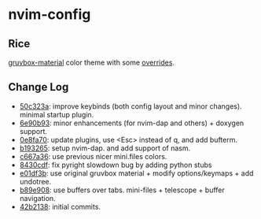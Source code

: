 # nvim-config

## Rice
[gruvbox-material](https://github.com/sainnhe/gruvbox-material) color theme with some [overrides](https://github.com/abxh/nvim-config/blob/5e75227c09713d9385ce3f4fe48c930459040592/lua/plugins/init.lua#L20-L23).

## Change Log
- [50c323a](https://github.com/abxh/nvim-config/tree/50c323afdde0981f99f0cc28f73220eafd285a7b): improve keybinds (both config layout and minor changes). minimal startup plugin.
- [6e90b93](https://github.com/abxh/nvim-config/tree/6e90b9389d86381c44c054dfb21cee87b39b6314): minor enhancements (for nvim-dap and others) + doxygen support.
- [0e8fa70](https://github.com/abxh/nvim-config/tree/0e8fa70a71ab866897616e90d0f19fc351ebe9f5): update plugins, use \<Esc\> instead of q, and add bufterm.
- [b193265](https://github.com/abxh/nvim-config/tree/b1932657693273b20ceffd80398309235a5492a6): setup nvim-dap. and add support of nasm.
- [c667a36](https://github.com/abxh/nvim-config/tree/c667a362a36c80cd9c950e89f6c6102cc9da47f6): use previous nicer mini.files colors.
- [8430cdf](https://github.com/abxh/nvim-config/tree/8430cdf5c3f883885c720c87b75275dc99f43b1c): fix pyright slowdown bug by adding python stubs
- [e01df3b](https://github.com/abxh/nvim-config/tree/e01df3b1192b3e4fa2932146e8015661ca7989fd): use original gruvbox material + modify options/keymaps + add undotree.
- [b89e908](https://github.com/abxh/nvim-config/tree/b89e9086cefca717abbc081fbbe1a76ed6b31040): use buffers over tabs. mini-files + telescope + buffer navigation.
- [42b2138](https://github.com/abxh/nvim-config/tree/42b21380de533658d178dacb89372001a845dd7a): initial commits.
